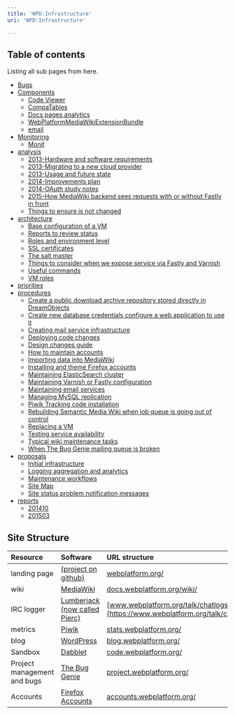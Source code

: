 ```yaml
---
title: 'WPD:Infrastructure'
uri: 'WPD:Infrastructure'

---
```

## Table of contents

Listing all sub pages from here.

-   [Bugs](/WPD:Infrastructure/Bugs)
-   [Components](/WPD:Infrastructure/Components)
    -   [Code Viewer](/WPD:Infrastructure/Components/Code_Viewer)
    -   [CompaTables](/WPD:Infrastructure/Components/CompaTables)
    -   [Docs pages analytics](/WPD:Infrastructure/Components/Docs_pages_analytics)
    -   [WebPlatformMediaWikiExtensionBundle](/WPD:Infrastructure/Components/WebPlatformMediaWikiExtensionBundle)
    -   [email](/WPD:Infrastructure/Components/email)
-   [Monitoring](/WPD:Infrastructure/Monitoring)
    -   [Monit](/WPD:Infrastructure/Monitoring/Monit)
-   [analysis](/WPD:Infrastructure/analysis)
    -   [2013-Hardware and software requirements](/WPD:Infrastructure/analysis/2013-Hardware_and_software_requirements)
    -   [2013-Migrating to a new cloud provider](/WPD:Infrastructure/analysis/2013-Migrating_to_a_new_cloud_provider)
    -   [2013-Usage and future state](/WPD:Infrastructure/analysis/2013-Usage_and_future_state)
    -   [2014-Improvements plan](/WPD:Infrastructure/analysis/2014-Improvements_plan)
    -   [2014-OAuth study notes](/WPD:Infrastructure/analysis/2014-OAuth_study_notes)
    -   [2015-How MediaWiki backend sees requests with or without Fastly in front](/WPD:Infrastructure/analysis/2015-How_MediaWiki_backend_sees_requests_with_or_without_Fastly_in_front)
    -   [Things to ensure is not changed](/WPD:Infrastructure/analysis/Things_to_ensure_is_not_changed)
-   [architecture](/WPD:Infrastructure/architecture)
    -   [Base configuration of a VM](/WPD:Infrastructure/architecture/Base_configuration_of_a_VM)
    -   [Reports to review status](/WPD:Infrastructure/architecture/Reports_to_review_status)
    -   [Roles and environment level](/WPD:Infrastructure/architecture/Roles_and_environment_level)
    -   [SSL certificates](/WPD:Infrastructure/architecture/SSL_certificates)
    -   [The salt master](/WPD:Infrastructure/architecture/The_salt_master)
    -   [Things to consider when we expose service via Fastly and Varnish](/WPD:Infrastructure/architecture/Things_to_consider_when_we_expose_service_via_Fastly_and_Varnish)
    -   [Useful commands](/WPD:Infrastructure/architecture/Useful_commands)
    -   [VM roles](/WPD:Infrastructure/architecture/VM_roles)
-   [priorities](/WPD:Infrastructure/priorities)
-   [procedures](/WPD:Infrastructure/procedures)
    -   [Create a public download archive repository stored directly in DreamObjects](/WPD:Infrastructure/procedures/Create_a_public_download_archive_repository_stored_directly_in_DreamObjects)
    -   [Create new database credentials configure a web application to use it](/WPD:Infrastructure/procedures/Create_new_database_credentials_configure_a_web_application_to_use_it)
    -   [Creating mail service infrastructure](/WPD:Infrastructure/procedures/Creating_mail_service_infrastructure)
    -   [Deploying code changes](/WPD:Infrastructure/procedures/Deploying_code_changes)
    -   [Design changes guide](/WPD:Infrastructure/procedures/Design_changes_guide)
    -   [How to maintain accounts](/WPD:Infrastructure/procedures/How_to_maintain_accounts)
    -   [Importing data into MediaWiki](/WPD:Infrastructure/procedures/Importing_data_into_MediaWiki)
    -   [Installing and theme Firefox accounts](/WPD:Infrastructure/procedures/Installing_and_theme_Firefox_accounts)
    -   [Maintaining ElasticSearch cluster](/WPD:Infrastructure/procedures/Maintaining_ElasticSearch_cluster)
    -   [Maintaining Varnish or Fastly configuration](/WPD:Infrastructure/procedures/Maintaining_Varnish_or_Fastly_configuration)
    -   [Maintaining email services](/WPD:Infrastructure/procedures/Maintaining_email_services)
    -   [Managing MySQL replication](/WPD:Infrastructure/procedures/Managing_MySQL_replication)
    -   [Piwik Tracking code installation](/WPD:Infrastructure/procedures/Piwik_Tracking_code_installation)
    -   [Rebuilding Semantic Media Wiki when job queue is going out of control](/WPD:Infrastructure/procedures/Rebuilding_Semantic_Media_Wiki_when_job_queue_is_going_out_of_control)
    -   [Replacing a VM](/WPD:Infrastructure/procedures/Replacing_a_VM)
    -   [Testing service availability](/WPD:Infrastructure/procedures/Testing_service_availability)
    -   [Typical wiki maintenance tasks](/WPD:Infrastructure/procedures/Typical_wiki_maintenance_tasks)
    -   [When The Bug Genie mailing queue is broken](/WPD:Infrastructure/procedures/When_The_Bug_Genie_mailing_queue_is_broken)
-   [proposals](/WPD:Infrastructure/proposals)
    -   [Initial infrastructure](/WPD:Infrastructure/proposals/Initial_infrastructure)
    -   [Logging aggregation and analytics](/WPD:Infrastructure/proposals/Logging_aggregation_and_analytics)
    -   [Maintenance workflows](/WPD:Infrastructure/proposals/Maintenance_workflows)
    -   [Site Map](/WPD:Infrastructure/proposals/Site_Map)
    -   [Site status problem notification messages](/WPD:Infrastructure/proposals/Site_status_problem_notification_messages)
-   [reports](/WPD:Infrastructure/reports)
    -   [201410](/WPD:Infrastructure/reports/201410)
    -   [201503](/WPD:Infrastructure/reports/201503)

## Site Structure

|Resource|Software|URL structure|Deployed|
|:-------|:-------|:------------|:-------|
|landing page|[(project on github)](https://github.com/webplatform/www.webplatform.org)|[webplatform.org/](http://webplatform.org/)|yes|
|wiki|[MediaWiki](https://www.mediawiki.org/wiki/MediaWiki)|[docs.webplatform.org/wiki/](https://docs.webplatform.org/wiki/)|yes|
|IRC logger|[Lumberjack (now called Pierc)](http://classam.github.io/pierc/)|[www.webplatform.org/talk/chatlogs/](https://www.webplatform.org/talk/chatlogs/)|yes|
|metrics|[Piwik](http://piwik.org/)|[stats.webplatform.org/](https://stats.webplatform.org/)|yes|
|blog|[WordPress](http://wordpress.org/)|[blog.webplatform.org/](https://blog.webplatform.org/)|yes|
|Sandbox|[Dabblet](http://dabblet.com/)|[code.webplatform.org/](http://code.webplatform.org/)|yes|
|Project management and bugs|[The Bug Genie](http://www.thebuggenie.com/)|[project.webplatform.org/](https://project.webplatform.org/)|yes|
|Accounts|[Firefox Accounts](https://wiki.mozilla.org/Identity/Firefox_Accounts)|[accounts.webplatform.org/](https://accounts.webplatform.org/)|yes|

